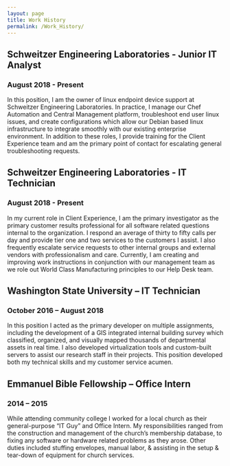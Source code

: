 ```yaml
---
layout: page
title: Work History
permalink: /Work_History/
---
```


## Schweitzer Engineering Laboratories - Junior IT Analyst
### August 2018 - Present 
In this position, I am the owner of linux endpoint device support at Schweitzer Engineering Laboratories. In practice, I manage our Chef Automation and Central Management platform, troubleshoot end user linux issues, and create configurations which allow our Debian based linux infrastructure to integrate smoothly with our existing enterprise environment. In addition to these roles, I provide training for the Client Experience team and am the primary point of contact for escalating general troubleshooting requests. 

## Schweitzer Engineering Laboratories - IT Technician
### August 2018 - Present 
In my current role in Client Experience, I am the primary investigator  as the primary customer results professional for all software related questions internal to the organization. I respond an average of thirty to fifty calls per day and provide tier one and two services to the customers I assist. I also frequently escalate service requests to other internal groups and external vendors with professionalism and care. Currently, I am creating and improving work instructions in conjunction with our management team as we role out World Class Manufacturing principles to our Help Desk team. 

## Washington State University – IT Technician
### October 2016 – August 2018
In this position I acted as the primary developer on multiple assignments, including the development of a GIS integrated internal building survey which classified, organized, and visually mapped thousands of departmental assets in real time. I also developed virtualization tools and custom-built servers to assist our research staff in their projects. This position developed both my technical skills and my customer service acumen.

## Emmanuel Bible Fellowship – Office Intern
### 2014 – 2015
While attending community college I worked for a local church as their general-purpose “IT Guy” and Office Intern. My responsibilities ranged from the construction and management of the church’s membership database, to fixing any software or hardware related problems as they arose. Other duties included stuffing envelopes, manual labor, & assisting in the setup & tear-down of equipment for church services.

